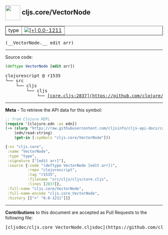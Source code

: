 ## <img width="48px" valign="middle" src="http://i.imgur.com/Hi20huC.png"> cljs.core/VectorNode

 <table border="1">
<tr>

<td>type</td>
<td><a href="https://github.com/cljsinfo/cljs-api-docs/tree/0.0-1211"><img valign="middle" alt="[+] 0.0-1211" src="https://img.shields.io/badge/+-0.0--1211-lightgrey.svg"></a> </td>
</tr>
</table>

 <samp>
(__VectorNode.__ edit arr)<br>
</samp>

---





Source code:

```clj
(deftype VectorNode [edit arr])
```

 <pre>
clojurescript @ r1535
└── src
    └── cljs
        └── cljs
            └── <ins>[core.cljs:2837](https://github.com/clojure/clojurescript/blob/r1535/src/cljs/cljs/core.cljs#L2837)</ins>
</pre>


---

__Meta__ - To retrieve the API data for this symbol:

```clj
;; from Clojure REPL
(require '[clojure.edn :as edn])
(-> (slurp "https://raw.githubusercontent.com/cljsinfo/cljs-api-docs/catalog/cljs-api.edn")
    (edn/read-string)
    (get-in [:symbols "cljs.core/VectorNode"]))
```

```clj
{:ns "cljs.core",
 :name "VectorNode",
 :type "type",
 :signature ["[edit arr]"],
 :source {:code "(deftype VectorNode [edit arr])",
          :repo "clojurescript",
          :tag "r1535",
          :filename "src/cljs/cljs/core.cljs",
          :lines [2837]},
 :full-name "cljs.core/VectorNode",
 :full-name-encode "cljs.core_VectorNode",
 :history [["+" "0.0-1211"]]}

```

---

__Contributions__ to this document are accepted as Pull Requests to the following file:

 <pre>
[cljsdoc/cljs.core_VectorNode.cljsdoc](https://github.com/cljsinfo/cljs-api-docs/blob/master/cljsdoc/cljs.core_VectorNode.cljsdoc)
</pre>

